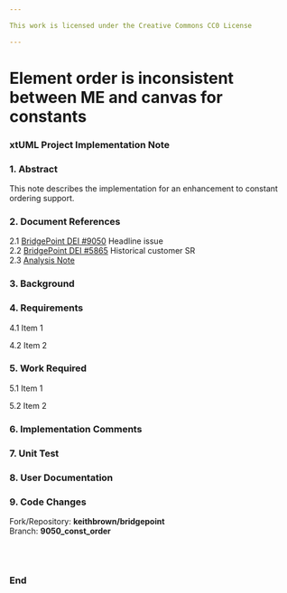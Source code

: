 ```yaml
---

This work is licensed under the Creative Commons CC0 License

---
```


# Element order is inconsistent between ME and canvas for constants 
### xtUML Project Implementation Note


### 1. Abstract

This note describes the implementation for an enhancement to constant ordering support.  

### 2. Document References

<a id="2.1"></a>2.1 [BridgePoint DEI #9050](https://support.onefact.net/issues/9050) Headline issue    
<a id="2.2"></a>2.2 [BridgePoint DEI #5865](https://support.onefact.net/issues/5865) Historical customer SR    
<a id="2.3"></a>2.3 [Analysis Note](9050_const_order_ant.md)   

### 3. Background



### 4. Requirements

4.1 Item 1  

4.2 Item 2  

### 5. Work Required

5.1 Item 1  

5.2 Item 2  

### 6. Implementation Comments


### 7. Unit Test


### 8. User Documentation


### 9. Code Changes

Fork/Repository: __keithbrown/bridgepoint__    
Branch: __9050_const_order__   

<pre>


</pre>

### End

